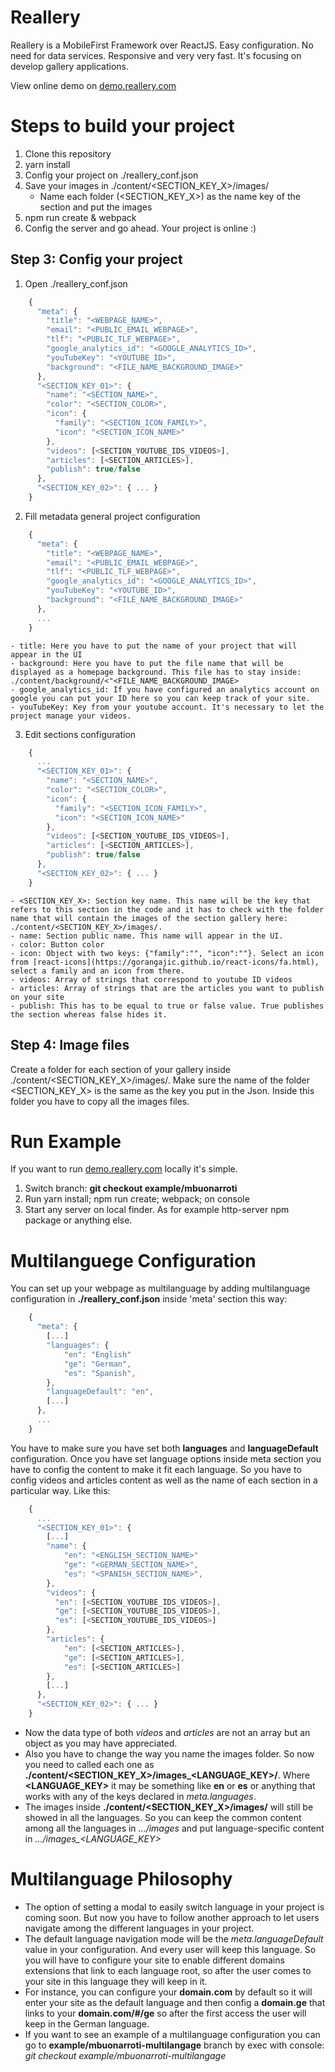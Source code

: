 # Reallery
Reallery is a MobileFirst Framework over ReactJS. Easy configuration. No need for data services. Responsive and very very fast. It's focusing on develop gallery applications.


  View online demo on [demo.reallery.com](http://www.demo.reallery.com/)


# Steps to build your project
1. Clone this repository
1. yarn install
1. Config your project on ./reallery_conf.json
1. Save your images in ./content/<SECTION_KEY_X>/images/
    - Name each folder (<SECTION_KEY_X>) as the name key of the section and put the images
1. npm run create & webpack
1. Config the server and go ahead. Your project is online :)


## Step 3: Config your project
1. Open ./reallery_conf.json
```javascript
    {
      "meta": {
        "title": "<WEBPAGE_NAME>",
        "email": "<PUBLIC_EMAIL_WEBPAGE>",
        "tlf": "<PUBLIC_TLF_WEBPAGE>",
        "google_analytics_id": "<GOOGLE_ANALYTICS_ID>",
        "youTubeKey": "<YOUTUBE_ID>",
        "background": "<FILE_NAME_BACKGROUND_IMAGE>"
      },
      "<SECTION_KEY_01>": {
        "name": "<SECTION_NAME>",
        "color": "<SECTION_COLOR>",
        "icon": {
          "family": "<SECTION_ICON_FAMILY>",
          "icon": "<SECTION_ICON_NAME>"
        },
        "videos": [<SECTION_YOUTUBE_IDS_VIDEOS>],
        "articles": [<SECTION_ARTICLES>],
        "publish": true/false
      },
      "<SECTION_KEY_02>": { ... }
    }

```

2. Fill metadata general project configuration
```javascript
    {
      "meta": {
        "title": "<WEBPAGE_NAME>",
        "email": "<PUBLIC_EMAIL_WEBPAGE>",
        "tlf": "<PUBLIC_TLF_WEBPAGE>",
        "google_analytics_id": "<GOOGLE_ANALYTICS_ID>",
        "youTubeKey": "<YOUTUBE_ID>",
        "background": "<FILE_NAME_BACKGROUND_IMAGE>"
      },
      ...
    }

```

    - title: Here you have to put the name of your project that will appear in the UI
    - background: Here you have to put the file name that will be displayed as a homepage background. This file has to stay inside:  ./content/background/<"<FILE_NAME_BACKGROUND_IMAGE>
    - google_analytics_id: If you have configured an analytics account on google you can put your ID here so you can keep track of your site.
    - youTubeKey: Key from your youtube account. It's necessary to let the project manage your videos.

3. Edit sections configuration

```javascript
    {
      ...
      "<SECTION_KEY_01>": {
        "name": "<SECTION_NAME>",
        "color": "<SECTION_COLOR>",
        "icon": {
          "family": "<SECTION_ICON_FAMILY>",
          "icon": "<SECTION_ICON_NAME>"
        },
        "videos": [<SECTION_YOUTUBE_IDS_VIDEOS>],
        "articles": [<SECTION_ARTICLES>],
        "publish": true/false
      },
      "<SECTION_KEY_02>": { ... }
    }

```

    - <SECTION_KEY_X>: Section key name. This name will be the key that refers to this section in the code and it has to check with the folder name that will contain the images of the section gallery here: ./content/<SECTION_KEY_X>/images/.
    - name: Section public name. This name will appear in the UI.
    - color: Button color
    - icon: Object with two keys: {"family":"", "icon":""}. Select an icon from [react-icons](https://gorangajic.github.io/react-icons/fa.html), select a family and an icon from there.
    - videos: Array of strings that correspond to youtube ID videos
    - articles: Array of strings that are the articles you want to publish on your site
    - publish: This has to be equal to true or false value. True publishes the section whereas false hides it.


## Step 4: Image files

Create a folder for each section of your gallery inside ./content/<SECTION_KEY_X>/images/. Make sure the name of the folder <SECTION_KEY_X> is the same as the key you put in the Json. Inside this folder you have to copy all the images files.

# Run Example
If you want to run [demo.reallery.com](http://www.demo.reallery.com/) locally it's simple.
1. Switch branch: **git checkout example/mbuonarroti**
1. Run yarn install; npm run create; webpack; on console
1. Start any server on local finder. As for example http-server npm package or anything else.

# Multilanguege Configuration

You can set up your webpage as multilanguage by adding multilanguage configuration in **./reallery_conf.json** inside 'meta' section this way:

```javascript
    {
      "meta": {
        [...]
        "languages": {
            "en": "English"
            "ge": "German",
            "es": "Spanish",
        },
        "languageDefault": "en",
        [...]
      },
      ...
    }

```

You have to make sure you have set both **languages** and **languageDefault** configuration.
Once you have set language options inside meta section you have to config the content to make it fit each language. So you have to config  videos and articles content as well as the name of each section in a particular way.
Like this:


```javascript
    {
      ...
      "<SECTION_KEY_01>": {
        [...]
        "name": {
            "en": "<ENGLISH_SECTION_NAME>"
            "ge": "<GERMAN_SECTION_NAME>",
            "es": "<SPANISH_SECTION_NAME>",
        },
        "videos": {
          "en": [<SECTION_YOUTUBE_IDS_VIDEOS>],
          "ge": [<SECTION_YOUTUBE_IDS_VIDEOS>],
          "es": [<SECTION_YOUTUBE_IDS_VIDEOS>]
        },
        "articles": {
            "en": [<SECTION_ARTICLES>],
            "ge": [<SECTION_ARTICLES>],
            "es": [<SECTION_ARTICLES>]
        },
        [...]
      },
      "<SECTION_KEY_02>": { ... }
    }

```


- Now the data type of both *videos* and *articles* are not an array but an object as you may have appreciated.
- Also you have to change the way you name the images folder. So now you need to called each one as **./content/<SECTION_KEY_X>/images_<LANGUAGE_KEY>/**. Where **<LANGUAGE_KEY>** it may be something like **en** or **es** or anything that works with any of the keys declared in *meta.languages*.
- The images inside **./content/<SECTION_KEY_X>/images/** will still be showed in all the languages. So you can keep the common content among all the languages in *.../images* and put language-specific content in *.../images_<LANGUAGE_KEY>*

# Multilanguage Philosophy

- The option of setting a modal to easily switch language in your project is coming soon. But now you have to follow another approach to let users navigate among the different languages in your project.
- The default language navigation mode will be the *meta.languageDefault* value in your configuration. And every user will keep this language. So you will have to configure your site to enable different domains extensions that link to each language root, so after the user comes to your site in this language they will keep in it.
- For instance, you can configure your **domain.com** by default so it will enter your site as the default language and then config a **domain.ge** that links to your **domain.com/#/ge** so after the first access the user will keep in the German language.
- If you want to see an example of a multilanguage configuration you can go to **example/mbuonarroti-multilangage** branch by exec with console: *git checkout example/mbuonarroti-multilangage*